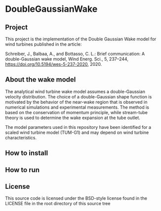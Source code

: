 # DoubleGaussianWake

## Project
This project is the implementation of the Double Gaussian Wake model for wind turbines published in the article:

Schreiber, J., Balbaa, A., and Bottasso, C. L.: Brief communication: A double-Gaussian wake model, Wind Energ. Sci., 5,
237–244, https://doi.org/10.5194/wes-5-237-2020, 2020.

## About the wake model
The analytical wind turbine wake model assumes a double-Gaussian velocity distribution.
The choice of a double-Gaussian shape function is motivated by the behavior of the near-wake region that is observed in
numerical simulations and experimental measurements.
The method is based on the conservation of momentum principle, while stream-tube theory is used to determine the wake
expansion at the tube outlet.

The model parameters used in this repository have been identified for a scaled wind turbine model (TUM-G1) and may
depend on wind turbine characteristics.

## How to install


## How to run 


## License
This source code is licensed under the BSD-style license found in the
LICENSE file in the root directory of this source tree
